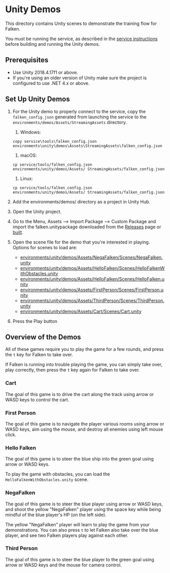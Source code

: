 # Unity Demos

This directory contains Unity scenes to demonstrate the training flow for Falken.

You must be running the service, as described in the
[service instructions](../../../service/README.md)
before building and running the Unity demos.

## Prerequisites

- Use Unity 2018.4.17f1 or above.
- If you're using an older version of Unity make sure the project is configured
to use .NET 4.x or above.

## Set Up Unity Demos

1. For the Unity demo to properly connect to the service, copy the
   `falken_config.json` generated from launching the service to the
   `environments/demos/Assets/StreamingAssets` directory.
   1. Windows:
   ```
   copy service\tools\falken_config.json environments\unity\demos\Assets\StreamingAssets\falken_config.json
   ```
   1. macOS:
   ```
   cp service/tools/falken_config.json environments/unity/demos/Assets/ StreamingAssets/falken_config.json
   ```
   1. Linux:
   ```
   cp service/tools/falken_config.json environments/unity/demos/Assets/ StreamingAssets/falken_config.json
   ```
1. Add the environments/demos/ directory as a project in Unity Hub.
1. Open the Unity project.
1. Go to the Menu, Assets --> Import Package --> Custom Package and import the
falken.unitypackage downloaded from the
[Releases](https://github.com/google-research/falken/releases) page or
[built](../../../sdk/unity/README.md).
1. Open the scene file for the demo that you're interested in playing.
   Options for scenes to load are:

   - [environments/unity/demos/Assets/NegaFalken/Scenes/NegaFalken.unity](./Assets/NegaFalken/Scenes/)
   - [environments/unity/demos/Assets/HelloFalken/Scenes/HelloFalkenWithObstacles.unity](./Assets/HelloFalken/Scenes/)
   - [environments/unity/demos/Assets/HelloFalken/Scenes/HelloFalken.unity](./Assets/NegaFalken/Scenes/)
   - [environments/unity/demos/Assets/FirstPerson/Scenes/FirstPerson.unity](./Assets/FirstPerson/Scenes/)
   - [environments/unity/demos/Assets/ThirdPerson/Scenes/ThirdPerson.unity](./Assets/ThirdPerson/Scenes)
   - [environments/unity/demos/Assets/Cart/Scenes/Cart.unity](./Assets/Cart/Scenes/)

1. Press the Play button

## Overview of the Demos

All of these games require you to play the game for a few rounds, and press the
`t` key for Falken to take over.

If Falken is running into trouble playing the game, you can simply take over,
play correctly, then press the `t` key again for Falken to take over.

### Cart

The goal of this game is to drive the cart along the track using arrow or WASD
keys to control the cart.

### First Person

The goal of this game is to navigate the player various rooms using arrow or
WASD keys, aim using the mouse, and destroy all enemies using left mouse click.

### Hello Falken

The goal of this game is to steer the blue ship into the green goal using arrow
or WASD keys.

To play the game with obstacles, you can load the
`HelloFalkenWithObstacles.unity` scene.

### NegaFalken

The goal of this game is to steer the blue player using arrow or WASD keys, and
shoot the yellow "NegaFalken" player using the space key while being mindful of
the blue player's HP (on the left side).

The yellow "NegaFalken" player will learn to play the game from your
demonstrations. You can also press `t` to let Falken also take over the blue
player, and see two Falken players play against each other.

### Third Person

The goal of this game is to steer the blue player to the green goal using arrow
or WASD keys and the mouse for camera control.
